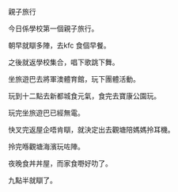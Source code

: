 親子旅行

今日係學校第一個親子旅行。

朝早就瞓多陣，去kfc 食個早餐。

之後就返學校集合，唱下歌跳下舞。

坐旅遊巴去將軍澳體育館，玩下團體活動。

玩到十二點去新都城食元氣，食完去寶康公園玩。

玩完坐旅遊巴已經無電。

快叉完返屋企唔肯瞓，就決定出去觀塘陪媽媽拎耳機。

拎完喺觀塘海濱玩咗陣。

夜晚食丼丼屋，而家食嘢好叻了。

九點半就瞓了。
